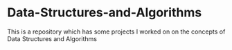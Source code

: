 # Data-Structures-and-Algorithms
This is a repository which has some projects I worked on on the concepts of Data Structures and Algorithms
